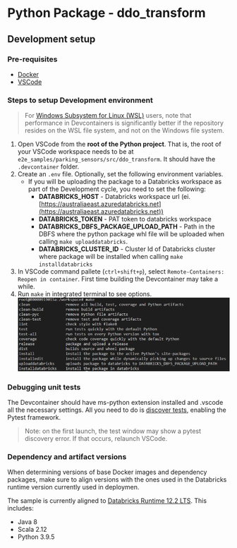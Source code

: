 # Python Package - ddo_transform

## Development setup

### Pre-requisites

- [Docker](https://www.docker.com/)
- [VSCode](https://code.visualstudio.com/)

### Steps to setup Development environment

> For [Windows Subsystem for Linux (WSL)](https://learn.microsoft.com/en-us/windows/wsl/install) users, note that performance in Devcontainers is significantly better if the repository resides on the WSL file system, and not on the Windows file system.

1. Open VSCode from the **root of the Python project**. That is, the root of your VSCode workspace needs to be at `e2e_samples/parking_sensors/src/ddo_transform`. It should have the `.devcontainer` folder.
2. Create an `.env` file. Optionally, set the following environment variables.
    - If you will be uploading the package to a Databricks workspace as part of the Development cycle, you need to set the following:
      - **DATABRICKS_HOST** - Databricks workspace url (ei. [https://australiaeast.azuredatabricks.net](https://australiaeast.azuredatabricks.net))
      - **DATABRICKS_TOKEN** - PAT token to databricks workspace
      - **DATABRICKS_DBFS_PACKAGE_UPLOAD_PATH** - Path in the DBFS where the python package whl file will be uploaded when calling `make uploaddatabricks`.
      - **DATABRICKS_CLUSTER_ID** - Cluster Id of Databricks cluster where package will be installed when calling `make installdatabricks`
3. In VSCode command pallete (`ctrl+shift+p`), select `Remote-Containers: Reopen in container`. First time building the Devcontainer may take a while.
4. Run `make` in integrated terminal to see options.
    ![makefile](./docs/images/make.png)

### Debugging unit tests

The Devcontainer should have ms-python extension installed and .vscode all the necessary settings. All you need to do is [discover tests](https://code.visualstudio.com/docs/python/testing), enabling the Pytest framework.

> Note: on the first launch, the test window may show a pytest discovery error. If that
> occurs, relaunch VSCode.

### Dependency and artifact versions

When determining versions of base Docker images and dependency packages, make sure to align versions with the ones used in the Databricks runtime version currently used in deploymen.

The sample is currently aligned to [Databricks Runtime 12.2 LTS](https://docs.databricks.com/release-notes/runtime/12.2.html). This includes:

- Java 8
- Scala 2.12
- Python 3.9.5
